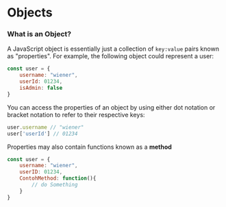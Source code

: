 # Objects

### What is an Object?

A JavaScript object is essentially just a collection of `key:value` pairs known as "properties". For example, the following object could represent a user:

```javascript
const user = { 
	username: "wiener", 
	userId: 01234, 
	isAdmin: false
}
```

You can access the properties of an object by using either dot notation or bracket notation to refer to their respective keys:

```javascript
user.username // "wiener" 
user['userId'] // 01234
```

Properties may also contain functions known as a **method**

```javascript
const user = {
	username: "wiener",
	userID: 01234,
	ContohMethod: function(){
		// do Something
	}
}
```
